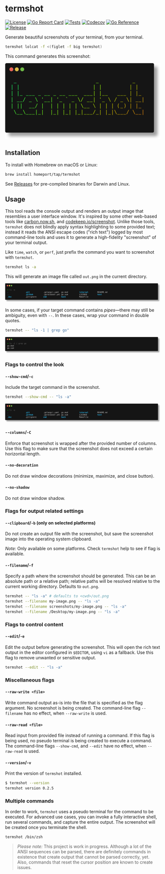 # termshot

[![License](https://img.shields.io/github/license/homeport/termshot.svg)](https://github.com/homeport/termshot/blob/main/LICENSE)
[![Go Report Card](https://goreportcard.com/badge/github.com/homeport/termshot)](https://goreportcard.com/report/github.com/homeport/termshot)
[![Tests](https://github.com/homeport/termshot/workflows/Tests/badge.svg)](https://github.com/homeport/termshot/actions?query=workflow%3A%22Tests%22)
[![Codecov](https://img.shields.io/codecov/c/github/homeport/termshot/main.svg)](https://codecov.io/gh/homeport/termshot)
[![Go Reference](https://pkg.go.dev/badge/github.com/homeport/termshot.svg)](https://pkg.go.dev/github.com/homeport/termshot)
[![Release](https://img.shields.io/github/release/homeport/termshot.svg)](https://github.com/homeport/termshot/releases/latest)

Generate beautiful screenshots of your terminal, from your terminal.

```sh
termshot lolcat -f <(figlet -f big termshot)
```

This command generates this screenshot:

![example](.doc/example-cmd-figlet.png)

## Installation

To install with Homebrew on macOS or Linux:

```sh
brew install homeport/tap/termshot
```

See [Releases](https://github.com/homeport/termshot/releases/) for pre-compiled binaries for Darwin and Linux.

## Usage

This tool reads the console output and renders an output image that resembles a user interface window. It's inspired by some other web-based tools like [carbon.now.sh](https://carbon.now.sh/), and [codekeep.io/screenshot](https://codekeep.io/screenshot). Unlike those tools, `termshot` does not blindly apply syntax highlighting to some provided text; instead it reads the ANSI escape codes ("rich text") logged by most command-line tools and uses it to generate a high-fidelity "screenshot" of your terminal output.

Like `time`, `watch`, or `perf`, just prefix the command you want to screenshot with `termshot`.

```sh
termshot ls -a
```

This will generate an image file called `out.png` in the current directory.

![basic termshot](.doc/example-cmd-ls-a.png)

In some cases, if your target command contains _pipes_—there may still be ambiguity, even with `--`. In these cases, wrap your command in double quotes.

```sh
termshot -- "ls -1 | grep go"
```

![termshot with pipes](.doc/example-cmd-ls-pipe-grep.png)

### Flags to control the look

#### `--show-cmd`/`-c`

Include the target command in the screenshot.

```sh
termshot --show-cmd -- "ls -a"
```

![termshot that shows command](.doc/example-cmd-ls-a.png)

#### `--columns`/`-C`

Enforce that screenshot is wrapped after the provided number of columns. Use this flag to make sure that the screenshot does not exceed a certain horizontal length.

#### `--no-decoration`

Do not draw window decorations (minimize, maximize, and close button).

#### `--no-shadow`

Do not draw window shadow.

### Flags for output related settings

#### `--clipboard`/`-b` (only on selected platforms)

Do not create an output file with the screenshot, but save the screenshot image into the operating system clipboard.

_Note:_ Only available on some platforms. Check `termshot` help to see if flag is available.

#### `--filename`/`-f`

Specify a path where the screenshot should be generated. This can be an absolute path or a relative path; relative paths will be resolved relative to the current working directory. Defaults to `out.png`.

```sh
termshot -- "ls -a" # defaults to <cwd>/out.png
termshot --filename my-image.png -- "ls -a"
termshot --filename screenshots/my-image.png -- "ls -a"
termshot --filename /Desktop/my-image.png -- "ls -a"
```

### Flags to control content

#### `--edit`/`-e`

Edit the output before generating the screenshot. This will open the rich text output in the editor configured in `$EDITOR`, using `vi` as a fallback. Use this flag to remove unwanted or sensitive output.

```sh
termshot --edit -- "ls -a"
```

### Miscellaneous flags

#### `--raw-write <file>`

Write command output as-is into the file that is specified as the flag argument. No screenshot is being created. The command-line flag `--filename` has no effect, when `--raw-write` is used.

#### `--raw-read <file>`

Read input from provided file instead of running a command. If this flag is being used, no pseudo terminal is being created to execute a command. The command-line flags `--show-cmd`, and `--edit` have no effect, when `--raw-read` is used.

#### `--version`/`-v`

Print the version of `termshot` installed.

```sh
$ termshot --version
termshot version 0.2.5
```

### Multiple commands

In order to work, `termshot` uses a pseudo terminal for the command to be executed. For advanced use cases, you can invoke a fully interactive shell, run several commands, and capture the entire output. The screenshot will be created once you terminate the shell.

```sh
termshot /bin/zsh
```

> _Please note:_ This project is work in progress. Although a lot of the ANSI sequences can be parsed, there are definitely commands in existence that create output that cannot be parsed correctly, yet. Also, commands that reset the cursor position are known to create issues.
